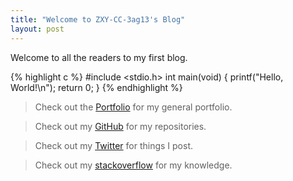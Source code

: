 ```yaml
---
title: "Welcome to ZXY-CC-3ag13's Blog"
layout: post
---
```


Welcome to all the readers to my first blog.

{% highlight c %}
#include <stdio.h>
int main(void) {
    printf("Hello, World!\n");
    return 0;
}
{% endhighlight %}

> Check out the [Portfolio][portfolio] for my general portfolio.

> Check out my [GitHub][github] for my repositories.

> Check out my [Twitter][twitter] for things I post.

> Check out my [stackoverflow][stackoverflow] for my knowledge.

[portfolio]: https://zxy-cc-3ag13.github.io/
[twitter]: https://twitter.com/zxy_cc_3ag13
[github]: https://github.com/ZXY-CC-3ag13
[stackoverflow]: https://stackoverflow.com/users/104748/zxy-cc-3ag13